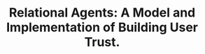 ---
name: "Relational Agents A Model And Implementation"
title: "Relational Agents: A Model and Implementation of Building User Trust."
journal: "journal name" 
project: null
event: "Proceedings of the ACM SIGCHI Conference on Human Factors in Computing Systems (CHI), pp. 396-403. March 31 - April 5. Seattle, Washington."
authors:
- name: "Bickmore, T."
- name: "Cassell, J."
year: 2001
resources:
- name: "01_CHI_BTCJ"
  src: "01_CHI_BTCJ.pdf"
external_url: null
draft: false
headless: true
---